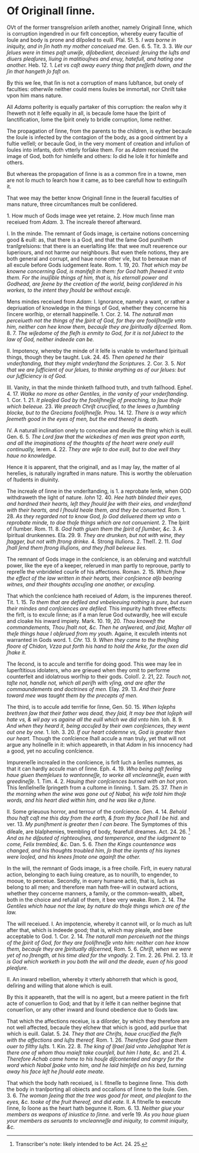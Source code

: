 # Of Originall ſinne.

OVt of the former transgreſsion ariſeth another, namely Originall ſinne, which is corruption ingendred in our firſt conception, whereby euery facultie of ſoule and body is prone and diſpoſed to euill. Pſal. 51. 5. *I was borne in iniquity, and in ſin hath my mother conceiued me.* Gen. 6. 5. Tit. 3. 3. *We our ſelues were in times paſt unwiſe, diſobedient, deceiued: ſeruing the luſts and diuers pleaſures, liuing in malitiouſnes and enuy, hatefull, and hating one another.* Heb. 12. 1. *Let vs caſt away euery thing that preſſeth down, and the ſin that hangeth ſo faſt on.*

By this we ſee, that ſin is not a corruption of mans ſubſtance, but onely of faculties: otherwiſe neither could mens ſoules be immortall, nor Chriſt take vpon him mans nature.

All *Adams* poſterity is equally partaker of this corruption: the reaſon why it ſheweth not it ſelfe equally in all, is becauſe ſome haue the ſpirit of ſanctification, ſome the ſpirit onely to bridle corruption, ſome neither.

The propagation of ſinne, from the parents to the children, is eyther becauſe the ſoule is infected by the contagion of the body, as a good ointment by a fuſtie veſſell; or becauſe God, in the very moment of creation and infuſion of ſoules into infants, doth vtterly forſake them. For as *Adam* receiued the image of God, both for himſelfe and others: ſo did he loſe it for himſelfe and others.

But whereas the propagation of ſinne is as a common fire in a towne, men are not ſo much to ſearch how it came, as to bee carefull how to extinguiſh it.

That wee may the better know Originall ſinne in the ſeuerall faculties of mans nature, three circumſtances muſt be conſidered.

1\. How much of Gods image wee yet retaine. 2. How much ſinne man receiued from *Adam.* 3. The increaſe thereof afterward.

I. In the minde. The remnant of Gods image, is certaine notions concerning good & euill: as, that there is a God, and that the ſame God puniſheth tranſgreſsions: that there is an euerlaſting life: that wee muſt reuerence our ſuperiours, and not harme our neighbours. But euen theſe notions, they are both general and corrupt, and haue none other vſe, but to bereaue man of all excuſe before Gods iudgement ſeate. Rom. 1. 19, 20. *That which may be knowne concerning God, is manifeſt in them: for God hath ſhewed it vnto them. For the inuiſible things of him, that is, his eternall power and Godhead, are ſeene by the creation of the world, being conſidered in his workes, to the intent they ſhould be without excuſe.*

Mens mindes receiued from *Adam*: I. Ignorance, namely a want, or rather a depriuation of knowledge in the things of God, whether they concerne his ſincere worſhip, or eternall happineſſe. 1. Cor. 2. 14. *The naturall man perceiueth not the things of the ſpirit of God, for they are fooliſhneſſe vnto him, neither can hee know them, becauſe they are ſpiritually diſcerned.* Rom. 8. 7. *The wiſedome of the fleſh is enmity to God, for it is not ſubiect to the law of God, neither indeede can be.*

II. Impotency, whereby the minde of it ſelfe is vnable to vnderſtand ſpirituall things, though they be taught. Luk. 24. 45. *Then opened he their vnderſtanding, that they might vnderſtand the Scriptures.* 2. Cor. 3. 5. *Not that we are ſufficient of our ſelues, to thinke anything as of our ſelues: but our ſufficiency is of God.*

III. Vanity, in that the minde thinketh falſhood truth, and truth falſhood. Epheſ. 4. 17. *Walke no more as other Gentiles, in the vanity of your vnderſtanding.* 1. Cor. 1. 21. *It pleaſed God by the fooliſhneſſe of preaching, to ſaue thoſe which beleeue.* 23. *We preach Chriſt crucified, to the Iewes a ſtumbling blocke, but to the Grecians fooliſhneſſe.* Prou. 14. 12. *There is a way which ſeemeth good in the eyes of men, but the end thereof is death.*

IV. A naturall inclination onely to conceiue and deuiſe the thing which is euill. Gen. 6. 5. *The Lord ſaw that the wickednes of men was great vpon earth, and all the imaginations of the thoughts of the heart were onely euill continually,* Ierem. 4. 22. *They are wiſe to doe euill, but to doe well they haue no knowledge.*

Hence it is apparent, that the originall, and as I may ſay, the matter of al hereſies, is naturally ingrafted in mans nature. This is worthy the obſeruation of ſtudents in diuinity.

The increaſe of ſinne in the vnderſtanding, is 1. a reprobate ſenſe, when GOD withdraweth the light of nature. *Iohn* 12. 40. *Hee hath blinded their eyes, and hardned their hearts, leſt they ſhould ſee with their eies, and vnderſtand with their hearts, and I ſhould heale them, and they be conuerted.* Rom. 1. 28. *As they regarded not to know God, ſo God deliuered them vp vnto a reprobate minde, to doe thoſe things which are not conuenient.* 2. The ſpirit of ſlumber. Rom. 11. 8. *God hath giuen them the ſpirit of ſlumber, &c.* 3. A ſpiritual drunkennes. Eſa. 29. 9. *They are drunken, but not with wine, they ſtagger, but not with ſtrong drinke.* 4. Strong illuſions. 2. Theſſ. 2. 11. *God ſhall ſend them ſtrong illuſions, and they ſhall beleeue lies.*

The remnant of Gods image in the conſcience, is an obſeruing and watchfull power, like the eye of a keeper, reſerued in man partly to reprooue, partly to repreſſe the vnbrideled courſe of his affections. Roman. 2. 15. *Which ſhew the effect of the law written in their hearts, their conſcience alſo bearing witnes, and their thoughts accuſing one another, or excuſing.*

That which the conſcience hath receiued of *Adam,* is the impurenes thereof. Tit. 1. 15. *To them that are defiled and vnbeleeuing nothing is pure, but euen their mindes and conſciences are defiled.* This impurity hath three effects: the firſt, is to excuſe ſinne; as if a man ſerue God outwardly, hee will excuſe and cloake his inward impiety. Mark. 10. 19, 20. *Thou knoweſt the commandements, Thou ſhalt not, &c. Then he anſwered, and ſaid, Maſter all theſe things haue I obſerued from my youth.* Againe, it excuſeth intents not warranted in Gods word. 1. *Chr.* 13. 9. *When they came to the threſhing floore of Chidon, Vzza put forth his hand to hold the Arke, for the oxen did ſhake it.*

The ſecond, is to accuſe and terrifie for doing good. This wee may ſee in ſuperſtitious idolaters, who are grieued when they omit to performe counterfeit and idolatrous worſhip to their gods. Coloſſ. 2. 21, 22. *Touch not, taſte not, handle not, which all periſh with vſing, and are after the commaundements and doctrines of men.* Eſay. 29. 13. *And their feare toward mee was taught them by the precepts of men.*

The third, is to accuſe add terrifie for ſinne, Gen. 50. 15. *When Ioſephs brethren ſaw that their father was dead, they ſaid, It may bee that Ioſeph will hate vs, & wil pay vs againe all the euill which we did vnto him.* Ioh. 8. 9. *And when they heard it, being accuſed by their own conſciences, they went out one by one.* 1. Ioh. 3. 20. *If our heart códemne vs, God is greater then our heart.* Though the conſcience ſhall accuſe a man truly, yet that will not argue any holineſſe in it: which appeareth, in that *Adam* in his innocency had a good, yet no accuſing conſcience.

Impureneſſe increaſed in the conſcience, is firſt ſuch a ſenſles numnes, as that it can hardly accuſe man of ſinne. Eph. 4. 19. *Who being paſt feeling haue giuen themſelues to wantonneſſe, to worke all vncleanneſſe, euen with greedineſſe.* 1. Tim. 4. 2. *Hauing their conſciences burned with an hot yron.* This ſenſleſneſſe ſpringeth from a cuſtome in ſinning. 1. Sam. 25. 37. *Then in the morning when the wine was gone out of Nabal, his wife told him thoſe words, and his heart died within him, and he was like a ſtone.*

II. Some grieuous horror, and terrour of the conſcience. Gen. 4. 14. *Behold thou haſt caſt me this day from the earth, & from thy face ſhall I be hid.* and ver. 13. *My puniſhment is greater then I can beare.* The Symptomes of this diſeaſe, are blaſphemies, trembling of body, fearefull dreames. Act. 24. 26. [^1] *And as he diſputed of righteouſnes, and temperance, and the iudgment to come, Felix trembled, &c.* Dan. 5. 6. *Then the Kings countenance was changed, and his thoughts troubled him, ſo that the ioynts of his loynes were looſed, and his knees ſmote one againſt the other.*

In the will, the remnant of Gods image, is a free choiſe. Firſt, in euery natural action, belonging to each liuing creature, as to nouriſh, to engender, to mooue, to perceiue. Secondly, in euery humane actió, that is, ſuch as belong to all men; and therefore man hath free-will in outward actions, whether they concerne manners, a family, or the common-wealth, albeit, both in the choice and refuſall of them, it bee very weake. Rom. 2. 14. *The Gentiles which haue not the law, by nature do thoſe things which are of the law.*

The will receiued. I. An impotencie, whereby it cannot will, or ſo much as luſt after that, which is indeede good; that is, which may pleaſe, and bee acceptable to God. 1. Cor. 2. 14. *The naturall man perceiueth not the things of the ſpirit of God, for they are fooliſhneſſe vnto him: neither can hee know them, becauſe they are ſpiritually diſcerned,* Rom. 5. 6. *Chriſt, when we were yet of no ſtrength, at his time died for the vngodly.* 2. Tim. 2. 26. Phil. 2. 13. *It is God which worketh in you both the will and the deede, euen of his good pleaſure.*

II. An inward rebellion, whereby it vtterly abhorreth that which is good, deſiring and willing that alone which is euill.

By this it appeareth, that the will is no agent, but a meere patient in the firſt acte of conuerſion to God; and that by it ſelfe it can neither beginne that conuerſion, or any other inward and ſound obedience due to Gods law.

That which the affections receiue, is a diſorder, by which they therefore are not well affected, becauſe they eſchew that which is good, add purſue that which is euill. Galat. 5. 24. *They that are Chriſts, haue crucified the fleſh with the affections and luſts thereof.* Rom. 1. 26. *Therefore God gaue them ouer to filthy luſts.* 1. Kin. 22. 8. *The king of Iſrael ſaid vnto Jehoſaphat Yet is there one of whom thou maieſt take counſell, but him I hate, &c.* and 21. 4. *Therefore Achab came home to his houſe diſcontented and angry for the word which Nabal ſpake vnto him, and he laid himſelfe on his bed, turning away his face leſt he ſhould eate meate.*

That which the body hath receiued, is I. fitneſſe to beginne ſinne. This doth the body in tranſporting all obiects and occaſions of ſinne to the ſoule. Gen. 3. 6. *The woman ſeeing that the tree was good for meat, and pleaſant to the eyes, &c. tooke of the fruit thereof, and did eate.* II. A fitneſſe to execute ſinne, ſo ſoone as the heart hath begunne it. Rom. 6. 13. *Neither giue your members as weapons of iniustice to ſinne.* and verſe 19. *As you haue giuen your members as seruants to vncleanneſſe and iniquity, to commit iniquity, &c.*

[^1]: Transcriber's note: likely intended to be Act. 24. 25.